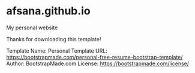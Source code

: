 # afsana.github.io
My personal website


Thanks for downloading this template!

Template Name: Personal
Template URL: https://bootstrapmade.com/personal-free-resume-bootstrap-template/
Author: BootstrapMade.com
License: https://bootstrapmade.com/license/

